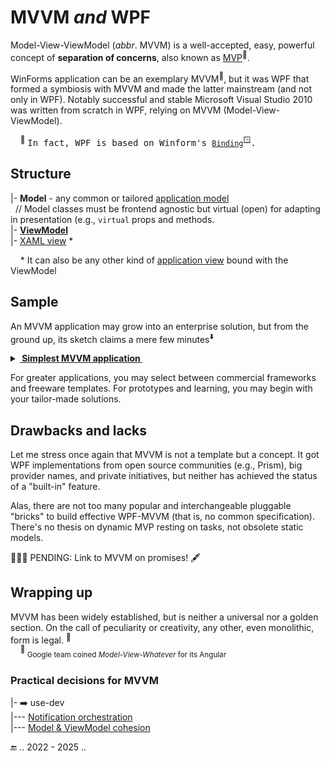 # MVVM _and_ WPF

Model-View-ViewModel (_abbr_. MVVM) is a well-accepted, easy, powerful concept of __separation of concerns__, also known as [MVP](https://martinfowler.com/eaaDev/uiArchs.html)<sup>🔗</sup>.

WinForms application can be an exemplary MVVM<sup>🔧</sup>, but it was WPF that formed a symbiosis with MVVM and made the latter mainstream (and not only in WPF). 
Notably successful and stable Microsoft Visual Studio&nbsp;2010 was written from scratch in WPF, relying on MVVM (Model-View-ViewModel).

&nbsp; &nbsp; <sup>🔧</sup>&nbsp;<samp>In fact, WPF is based on Winform's [`Binding`](https://learn.microsoft.com/en-us/dotnet/api/system.windows.forms.binding)<sup>🪟</sup>.</samp>

## Structure

|- __Model__  - any common or tailored [application model](../../../../../software/design/parts/README+/app-model.md)\
&nbsp; // Model classes must be frontend agnostic but virtual (open) for adapting in presentation (e.g., `virtual` props and methods.\
|- [__ViewModel__](README+/wpf_mvvm-viewmodel.md)\
|- [XAML view](../wpf-xaml_view.md) *

&nbsp; &nbsp; * It can also be any other kind of [application view](../../../../../software/design/parts/README+/app-view.md) bound with the ViewModel

## Sample

An MVVM application may grow into an enterprise solution, but from the ground up, its sketch claims a mere few minutes<sup>:arrow_down:</sup>

<details><summary><b><ins>&nbsp;Simplest MVVM application&nbsp;</ins></b></summary>
&nbsp;

<picture><img alt="&emsp;Three fast steps to layout a WPF app" src="../../../../../_rsc/_img/recipes/wpf-app_sketch.jpg" ></picture>

<sup>:arrow_down:</sup>&nbsp;<sub>Project of Microsoft Visual Studio</sub>
</details>

For greater applications, you may select between commercial frameworks and freeware templates. For prototypes and learning, you may begin with your tailor-made solutions.

## Drawbacks and lacks

Let me stress once again that MVVM is not a template but a concept. It got WPF implementations from open source communities (e.g., Prism), big provider names, and private initiatives, but neither has achieved the status of a "built-in" feature.

Alas, there are not too many popular and interchangeable pluggable "bricks" to build effective WPF-MVVM (that is, no common specification). There's no thesis on dynamic MVP resting on tasks, not obsolete static models.

🚧🚧🚧 PENDING: Link to MVVM on promises! 🖋️

## Wrapping up

MVVM has been widely established, but is neither a universal nor a golden section. On the call of peculiarity or creativity, any other, even monolithic, form is legal.&nbsp;<sup>:triangular_ruler:</sup>\
&nbsp; &nbsp; <sup>:triangular_ruler:</sup><sub>&nbsp;Google team coined *Model-View-Whatever* for its Angular</sub>

### Practical decisions for MVVM

|- ➡️ use-dev\
|--- [Notification orchestration](https://github.com/Kyriosity/use-dev/blob/main/README+/decisions/README+/mvvm/mvvm-notification_orchestration.md)\
|--- [Model & ViewModel cohesion](https://github.com/Kyriosity/use-dev/blob/main/README%2B/decisions/README%2B/mvvm/mvvm-vmodel_cohesion.md)

🔚 .. 2022 - 2025 ..
